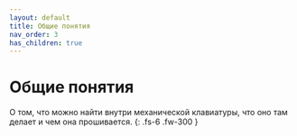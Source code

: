 ```yaml
---
layout: default
title: Общие понятия
nav_order: 3
has_children: true
---
```


# Общие понятия

О том, что можно найти внутри механической клавиатуры, что оно там делает и чем она прошивается.
{: .fs-6 .fw-300 }
